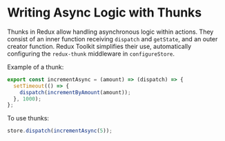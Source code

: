 # Writing Async Logic with Thunks

Thunks in Redux allow handling asynchronous logic within actions. They consist of an inner function receiving `dispatch` and `getState`, and an outer creator function. Redux Toolkit simplifies their use, automatically configuring the `redux-thunk` middleware in `configureStore`.

Example of a thunk:

```javascript
export const incrementAsync = (amount) => (dispatch) => {
  setTimeout(() => {
    dispatch(incrementByAmount(amount));
  }, 1000);
};
```

To use thunks:

```javascript
store.dispatch(incrementAsync(5));
```
